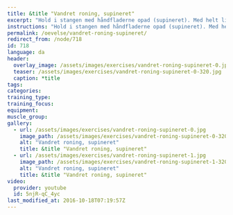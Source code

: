```yaml
---
title: &title "Vandret roning, supineret"
excerpt: "Hold i stangen med håndfladerne opad (supineret). Med helt lige krop trækker du dig selv opad. Hold gerne 1 sekunds pause i toppen."
instructions: "Hold i stangen med håndfladerne opad (supineret). Med helt lige krop trækker du dig selv opad. Hold gerne 1 sekunds pause i toppen."
permalink: /oevelse/vandret-roning-supineret/
redirect_from: /node/718
id: 718
language: da
header:
  overlay_image: /assets/images/exercises/vandret-roning-supineret-0.jpg
  teaser: /assets/images/exercises/vandret-roning-supineret-0-320.jpg
  caption: *title
tags:
categories:
training_type: 
training_focus: 
equipment:
muscle_group:
gallery:
  - url: /assets/images/exercises/vandret-roning-supineret-0.jpg
    image_path: /assets/images/exercises/vandret-roning-supineret-0-320.jpg
    alt: "Vandret roning, supineret"
    title: &title "Vandret roning, supineret"
  - url: /assets/images/exercises/vandret-roning-supineret-1.jpg
    image_path: /assets/images/exercises/vandret-roning-supineret-1-320.jpg
    alt: "Vandret roning, supineret"
    title: &title "Vandret roning, supineret"
video:
  provider: youtube
  id: 5njR-qC_4yc
last_modified_at: 2016-10-18T07:19:57Z
---
```



